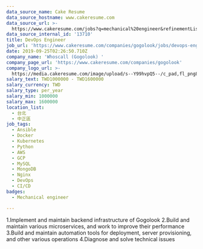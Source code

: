 ```yaml
---
data_source_name: Cake Resume
data_source_hostname: www.cakeresume.com
data_source_url: >-
  https://www.cakeresume.com/jobs?q=mechanical%20engineer&refinementList%5Blang_name%5D%5B0%5D=English&refinementList%5Bsalary_type%5D=per_year&range%5Bsalary_range%5D%5Bmin%5D=1000000&page=3
data_source_internal_id: '13710'
title: DevOps Engineer
job_url: 'https://www.cakeresume.com/companies/gogolook/jobs/devops-engineer-4b5db3'
date: 2019-09-25T02:26:50.710Z
company_name: 'Whoscall (Gogolook) '
company_page_url: 'https://www.cakeresume.com/companies/gogolook'
company_logo_url: >-
  https://media.cakeresume.com/image/upload/s--Y99hvpQ5--/c_pad,fl_png8,h_200,w_200/v1618254473/gi3vnzovbkfiqffe6fu7.png
salary_text: TWD1000000 - TWD1600000
salary_currency: TWD
salary_type: per_year
salary_min: 1000000
salary_max: 1600000
location_list:
  - 台北
  - 中正區
job_tags:
  - Ansible
  - Docker
  - Kubernetes
  - Python
  - AWS
  - GCP
  - MySQL
  - MongoDB
  - Nginx
  - DevOps
  - CI/CD
badges:
  - Mechanical engineer

---
```


1.Implement and maintain backend infrastructure of Gogolook 2.Build and maintain various microservices, and work to improve their performance 3.Build and maintain automation tools for deployment, server provisioning, and other various operations 4.Diagnose and solve technical issues